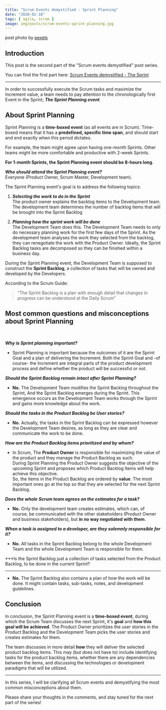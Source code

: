 ```yaml
---
title: "Scrum Events demystified - Sprint Planning"
date: "2020-02-18"
tags: [ agile, scrum ]
image: img/posts/scrum-events-sprint-planning.jpg
---
```


post photo by [pexels](https://www.pexels.com/)

## Introduction

This post is the second part of the "Scrum events demystified" post series.

You can find the first part
here: [Scrum Events demystified - The Sprint](https://paulisaris.com/scrum-events-demystified---the-sprint/)

 <hr>

In order to successfully execute the Scrum tasks and maximize the Increment value, a team needs to pay attention to the
chronologically first Event in the Sprint; ***The Sprint Planning event***.

## About Sprint Planning

Sprint Planning is a **time-boxed event** (as all events are in Scrum).
Time-boxed means that it has a **predefined, specific time span**,
and should start and end exactly when this period dictates. <br/>

For example, the team might agree upon having one-month Sprints.
Other teams might be more comfortable and productive with 2-week Sprints.<br/>

**For 1-month Sprints, the Sprint Planning event should be 8-hours long**.

***Who should attend the Sprint Planning event?***<br>
Everyone (Product Owner, Scrum Master, Development team).

The Sprint Planning event's goal is to address the following topics:

1. ***Selecting the work to do in the Sprint***<br>
   The product owner explains the backlog items to the Development team.
   The development team determines the number of backlog items that will be brought into the Sprint Backlog

2. ***Planning how the sprint work will be done***<br>
   The Development Team does this. The Development Team needs to only do necessary planning work for the first few days
   of the Sprint. As the development team analyses the work they selected from the backlog, they can renegotiate the
   work with the Product Owner.
   Ideally, the Sprint Backlog tasks are decomposed so they can be finished within a business day.

During the Sprint Planning event, the Development Team is supposed to construct the **Sprint Backlog**, a collection of
tasks that will be owned and developed by the Developers.

According to the Scrum Guide:

> "The Sprint Backlog is a plan with enough detail that changes in progress can be understood at the Daily Scrum”

## Most common questions and misconceptions about Sprint Planning

 <br>

***Why is Sprint planning important?***

- Sprint Planning is important because the outcomes of it are the Sprint Goal and a plan of delivering the Increment.
  Both the Sprint Goal and -of course- the Increment are integral parts of the product development process and define
  whether the product will be successful or not.

***Should the Sprint Backlog remain intact after Sprint Planning?***

- **No.** The Development Team modifies the Sprint Backlog throughout the Sprint, And the Sprint Backlog emerges during
  the Sprint. This emergence occurs as the Development Team works through the Sprint and gains more knowledge about the
  work.

***Should the tasks in the Product Backlog be User stories?***

- **No.** Actually, the tasks in the Sprint Backlog can be expressed however the Development Team desires, as long as
  they are clear and communicate the work to be done.

***How are the Product Backlog items prioritized and by whom?***

- In Scrum, The **Product Owner** is responsible for maximizing the value of the product and they manage the Product
  Backlog as such. <br/>
  During Sprint Planning the
  Product Owner suggests the objective of the upcoming Sprint and proposes
  which Product Backlog Items will help achieve this objective.<br>
  So, the items in the Product Backlog are ordered by **value**.
  The most important ones go at the top so that they are selected for the next Sprint Backlog.

***Does the whole Scrum team agrees on the estimates for a task?***

- **No.** Only the development team creates estimates, which can, of course, be communicated with the other
  stakeholders (Product Owner and business stakeholders), but **in no way negotiated with them**.

***When a task is assigned to a developer, are they solemnly responsible for it?***

- **No.** All tasks in the Sprint Backlog belong to the whole Development Team and the whole Development Team is
  responsible for them.

***Is the Sprint Backlog just a collection of tasks selected from the Product Backlog, to be done in the current Sprint?
***

- **No.** The Sprint Backlog also contains a plan of how the work will be done. It might contain tasks, sub-tasks,
  notes, and development guidelines.
 
## Conclusion

In conclusion, the Sprint Planning event is a **time-boxed event**, during which the Scrum Team discusses the next
Sprint, it's **goal** and **how this goal will be achieved**. The Product Owner prioritizes the user stories in the
Product Backlog and the Development Team picks the user stories and creates estimates for them.

The team discusses in more detail **how** they will deliver the selected product backlog items. This may (but does not
have to) include identifying tasks for the product backlog items, whether there are any dependencies between the items,
and discussing the technologies or development paradigms that will be utilized.
 <hr>
 In this series, I will be clarifying all Scrum events and demystifying the most common misconceptions about them.

Please share your thoughts in the comments, and stay tuned for the
next part of the series!
